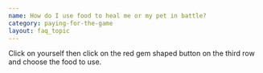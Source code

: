 ```yaml
---
name: How do I use food to heal me or my pet in battle?
category: paying-for-the-game
layout: faq_topic
---
```

Click on yourself then click on the red gem shaped button on the third row and choose the food to use.